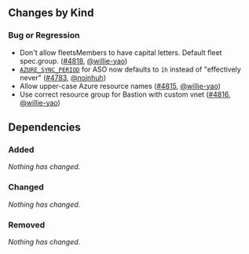 ## Changes by Kind

### Bug or Regression

- Don't allow fleetsMembers to have capital letters. Default fleet spec.group. ([#4818](https://github.com/kubernetes-sigs/cluster-api-provider-azure/pull/4818), [@willie-yao](https://github.com/willie-yao))
- [`AZURE_SYNC_PERIOD`](https://azure.github.io/azure-service-operator/guide/aso-controller-settings-options/#azure_sync_period) for ASO now defaults to `1h` instead of "effectively never" ([#4783](https://github.com/kubernetes-sigs/cluster-api-provider-azure/pull/4783), [@nojnhuh](https://github.com/nojnhuh))
- Allow upper-case Azure resource names ([#4815](https://github.com/kubernetes-sigs/cluster-api-provider-azure/pull/4815), [@willie-yao](https://github.com/willie-yao))
- Use correct resource group for Bastion with custom vnet ([#4816](https://github.com/kubernetes-sigs/cluster-api-provider-azure/pull/4816), [@willie-yao](https://github.com/willie-yao))

## Dependencies

### Added
_Nothing has changed._

### Changed
_Nothing has changed._

### Removed
_Nothing has changed._
